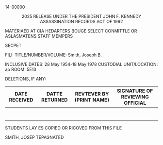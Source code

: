 14-00000
<center>2025 RELEASE UNDER THE PRESIDENT JOHN F. KENNEDY ASSASSINATION RECORDS ACT OF 1992</center>

MATERIAED AT CIA HEDARTERS
BOUGE SELECT CONMITTLE OR ASLASMATENS STAFF MEMPERS

SECPET

FILI: TITLE/NUMBER/VOLUME:  Smith, Joseph B.

INCLUSIVE DATES:  28 May 1954-18 May 1978
CUSTODIAL UNIT/LOCATION:	ap
ROOM:  5E13

DELETIONS, IF ANY:

| DATE RECEIVED | DATTE RETURNED | REVTEVER BY (PRINT NAME) | SIGNATURE OF REVIEWING OFFICIAL |
|---|---|---|---|
|  |  |  |  |
|  |  |  |  |
|  |  |  |  |
|  |  |  |  |
|  |  |  |  |
|  |  |  |  |
|  |  |  |  |

STUDENTS LAY ES COPIED OR RICOVED FROM THIS FILE

SMITH, JOSEP TEPAGNATED

